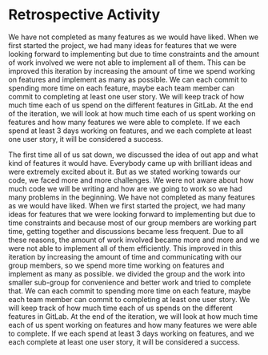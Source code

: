 # Retrospective Activity

We have not completed as many features as we would have liked. When we first started the project, we had many ideas for features that we were looking forward to implementing but due to time constraints and the amount of work involved we were not able to implement all of them. This can be improved this iteration by increasing the amount of time we spend working on features and implement as many as possible. We can each commit to spending more time on each feature, maybe each team member can commit to completing at least one user story. We will keep track of how much time each of us spend on the different features in GitLab. At the end of the iteration, we will look at how much time each of us spent working on features and how many features we were able to complete. If we each spend at least 3 days working on features, and we each complete at least one user story, it will be considered a success.

The first time all of us sat down, we discussed the idea of out app and what kind of features it would have. Everybody came up with brilliant ideas and were extremely excited about it. But as we stated working towards our code, we faced more and more challenges. We were not aware about how much code we will be writing and how are we going to work so we had many problems in the beginning. We have not completed as many features as we would have liked. When we first started the project, we had many ideas for features that we were looking forward to implementing but due to time constraints and because most of our group members are working part time, getting together and discussions became less frequent.  Due to all these reasons, the amount of work involved became more and more and we were not able to implement all of them efficiently. This improved in this iteration by increasing the amount of time and communicating with our group members, so we spend more time working on features and implement as many as possible. we divided the group and the work into smaller sub-group for convenience and better work and tried to complete that. We can each commit to spending more time on each feature, maybe each team member can commit to completing at least one user story. We will keep track of how much time each of us spends on the different features in GitLab. At the end of the iteration, we will look at how much time each of us spent working on features and how many features we were able to complete. If we each spend at least 3 days working on features, and we each complete at least one user story, it will be considered a success.